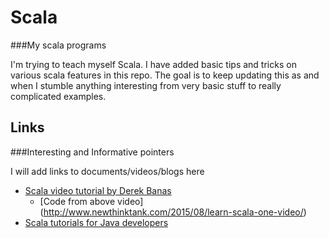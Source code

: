 # Scala
###My scala programs


I'm trying to teach myself Scala. I have added basic tips and tricks on various scala features in this repo.
The goal is to keep updating this as and when I stumble anything interesting from very basic stuff to really complicated examples.

## Links
###Interesting and Informative pointers

I will add links to documents/videos/blogs here

- [Scala video tutorial by Derek Banas](https://www.youtube.com/watch?v=DzFt0YkZo8M)
  - [Code from above video] (http://www.newthinktank.com/2015/08/learn-scala-one-video/)
- [Scala tutorials for Java developers](http://docs.scala-lang.org/tutorials/scala-for-java-programmers.html)
